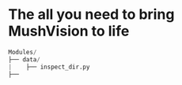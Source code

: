 # The all you need to bring MushVision to life

```python
Modules/
├── data/
|    ├── inspect_dir.py
├──
```
